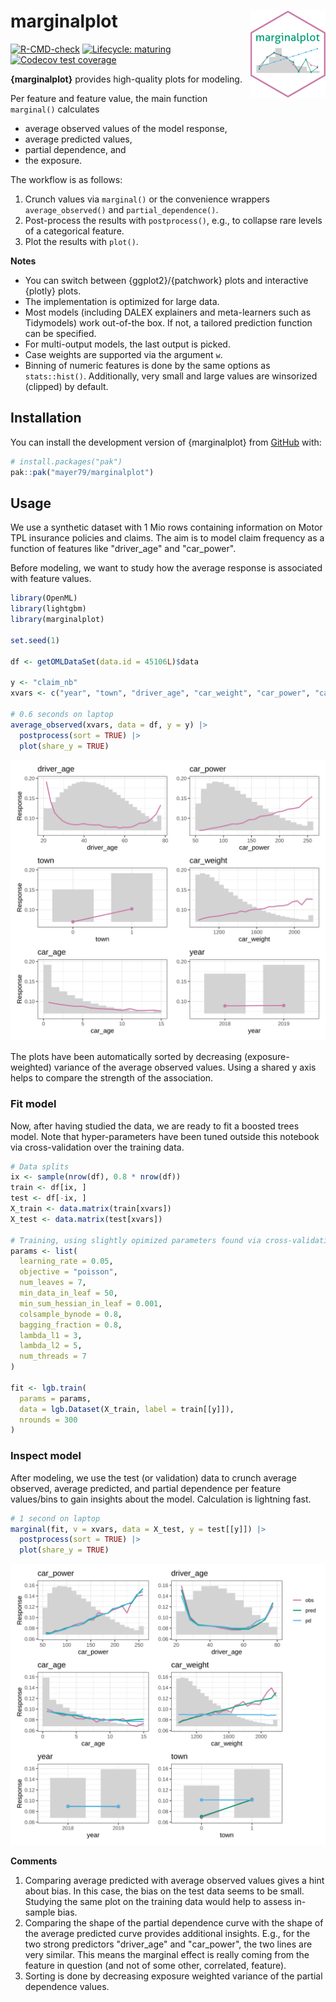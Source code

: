 # marginalplot <img src="man/figures/logo.png" align="right" height="139" alt="" />

<!-- badges: start -->

[![R-CMD-check](https://github.com/mayer79/marginalplot/actions/workflows/R-CMD-check.yaml/badge.svg)](https://github.com/mayer79/marginalplot/actions/workflows/R-CMD-check.yaml)
[![Lifecycle: maturing](https://img.shields.io/badge/lifecycle-experimental-orange.svg)](https://www.tidyverse.org/lifecycle/#experimental)
[![Codecov test coverage](https://codecov.io/gh/mayer79/marginalplot/graph/badge.svg)](https://app.codecov.io/gh/mayer79/marginalplot)
<!-- badges: end -->

**{marginalplot}** provides high-quality plots for modeling.

Per feature and feature value, the main function `marginal()` calculates

- average observed values of the model response,
- average predicted values,
- partial dependence, and
- the exposure.

The workflow is as follows:

1. Crunch values via `marginal()` or the convenience wrappers `average_observed()` and `partial_dependence()`.
2. Post-process the results with `postprocess()`, e.g., to collapse rare levels of a categorical feature.
3. Plot the results with `plot()`.

**Notes**

- You can switch between {ggplot2}/{patchwork} plots and interactive {plotly} plots.
- The implementation is optimized for large data.
- Most models (including DALEX explainers and meta-learners such as Tidymodels) work out-of-the box. If not, a tailored prediction function can be specified.
- For multi-output models, the last output is picked.
- Case weights are supported via the argument `w`.
- Binning of numeric features is done by the same options as `stats::hist()`. Additionally, very small and large values are winsorized (clipped) by default.

## Installation

You can install the development version of {marginalplot} from [GitHub](https://github.com/) with:

``` r
# install.packages("pak")
pak::pak("mayer79/marginalplot")
```

## Usage

We use a synthetic dataset with 1 Mio rows containing information on Motor TPL insurance policies and claims.
The aim is to model claim frequency as a function of features like "driver_age" and "car_power".

Before modeling, we want to study how the average response is associated with feature values.

``` r
library(OpenML)
library(lightgbm)
library(marginalplot)

set.seed(1)

df <- getOMLDataSet(data.id = 45106L)$data

y <- "claim_nb"
xvars <- c("year", "town", "driver_age", "car_weight", "car_power", "car_age")

# 0.6 seconds on laptop
average_observed(xvars, data = df, y = y) |>
  postprocess(sort = TRUE) |> 
  plot(share_y = TRUE)
```

![](man/figures/avg_obs.svg)

The plots have been automatically sorted by decreasing (exposure-weighted) variance of the average observed values. Using a shared y axis helps to compare the strength of the association.

### Fit model

Now, after having studied the data, we are ready to fit a boosted trees model. Note that hyper-parameters have been tuned outside this notebook via cross-validation over the training data.

```r
# Data splits
ix <- sample(nrow(df), 0.8 * nrow(df))
train <- df[ix, ]
test <- df[-ix, ]
X_train <- data.matrix(train[xvars])
X_test <- data.matrix(test[xvars])

# Training, using slightly opimized parameters found via cross-validation
params <- list(
  learning_rate = 0.05,
  objective = "poisson",
  num_leaves = 7,
  min_data_in_leaf = 50,
  min_sum_hessian_in_leaf = 0.001,
  colsample_bynode = 0.8,
  bagging_fraction = 0.8,
  lambda_l1 = 3,
  lambda_l2 = 5,
  num_threads = 7
)

fit <- lgb.train(
  params = params,
  data = lgb.Dataset(X_train, label = train[[y]]),
  nrounds = 300
)
```

### Inspect model

After modeling, we use the test (or validation) data to crunch average observed, average predicted, and partial dependence per feature values/bins to gain insights about the model. Calculation is lightning fast.

```r
# 1 second on laptop
marginal(fit, v = xvars, data = X_test, y = test[[y]]) |>
  postprocess(sort = TRUE) |> 
  plot(share_y = TRUE)
```

![](man/figures/marginal.svg)

**Comments**

1. Comparing average predicted with average observed values gives a hint about bias. In this case, the bias on the test data seems to be small. Studying the same plot on the training data would help to assess in-sample bias.
2. Comparing the shape of the partial dependence curve with the shape of the average predicted curve provides additional insights. E.g., for the two strong predictors "driver_age" and "car_power", the two lines are very similar. This means the marginal effect is really coming from the feature in question (and not of some other, correlated, feature).
3. Sorting is done by decreasing exposure weighted variance of the partial dependence values.
